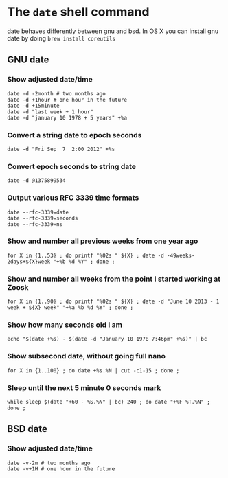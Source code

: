 # The `date` shell command

date behaves differently between gnu and bsd. In OS X you can install gnu date by doing `brew install coreutils`

## GNU date

### Show adjusted date/time

```
date -d -2month # two months ago
date -d +1hour # one hour in the future
date -d +15minute
date -d "last week + 1 hour"
date -d "january 10 1978 + 5 years" +%a
```

### Convert a string date to epoch seconds

```
date -d "Fri Sep  7  2:00 2012" +%s
```

### Convert epoch seconds to string date

```
date -d @1375899534
```

### Output various RFC 3339 time formats

```
date --rfc-3339=date
date --rfc-3339=seconds
date --rfc-3339=ns
```

### Show and number all previous weeks from one year ago

```
for X in {1..53} ; do printf "%02s " ${X} ; date -d -49weeks-2days+${X}week "+%b %d %Y" ; done ;
```

### Show and number all weeks from the point I started working at Zoosk

```
for X in {1..90} ; do printf "%02s " ${X} ; date -d "June 10 2013 - 1 week + ${X} week" "+%a %b %d %Y" ; done ;
```

### Show how many seconds old I am

```
echo "$(date +%s) - $(date -d "January 10 1978 7:46pm" +%s)" | bc
```

### Show subsecond date, without going full nano

```
for X in {1..100} ; do date +%s.%N | cut -c1-15 ; done ;
```

### Sleep until the next 5 minute 0 seconds mark

```
while sleep $(date "+60 - %S.%N" | bc) 240 ; do date "+%F %T.%N" ; done ;
```

## BSD date

### Show adjusted date/time

```
date -v-2m # two months ago
date -v+1H # one hour in the future
```
